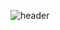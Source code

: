![header](https://capsule-render.vercel.app/api?type=cylinder&color=2F2F2F&height=200&section=header&text=JM's%20World&fontSize=120&fontColor=FFFFFF)
